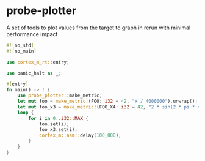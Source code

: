# probe-plotter

A set of tools to plot values from the target to graph in rerun with minimal performance impact

```rust
#![no_std]
#![no_main]

use cortex_m_rt::entry;

use panic_halt as _;

#[entry]
fn main() -> ! {
    use probe_plotter::make_metric;
    let mut foo = make_metric!(FOO: i32 = 42, "x / 4000000").unwrap();
    let mut foo_x3 = make_metric!(FOO_X4: i32 = 42, "2 * sin(2 * pi * x / 4000)").unwrap();
    loop {
        for i in 0..i32::MAX {
            foo.set(i);
            foo_x3.set(i);
            cortex_m::asm::delay(100_000);
        }
    }
}
```